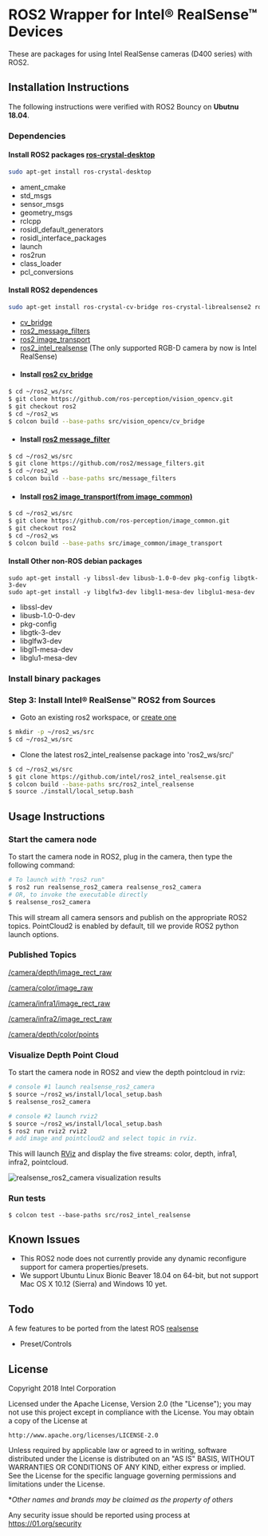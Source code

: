 # ROS2 Wrapper for Intel&reg; RealSense&trade; Devices
These are packages for using Intel RealSense cameras (D400 series) with ROS2.

## Installation Instructions

The following instructions were verified with ROS2 Bouncy on **Ubutnu 18.04**.

### Dependencies
#### Install ROS2 packages [ros-crystal-desktop](https://index.ros.org/doc/ros2/Installation/Linux-Install-Debians/)
  ```bash
  sudo apt-get install ros-crystal-desktop
  ```
  * ament_cmake
  * std_msgs
  * sensor_msgs
  * geometry_msgs
  * rclcpp
  * rosidl_default_generators
  * rosidl_interface_packages
  * launch
  * ros2run
  * class_loader
  * pcl_conversions

#### Install ROS2 dependences
  ```bash
  sudo apt-get install ros-crystal-cv-bridge ros-crystal-librealsense2 ros-crystal-realsense-ros2-camera
  ```
  * [cv_bridge](https://github.com/ros-perception/vision_opencv/tree/ros2/cv_bridge)
  * [ros2_message_filters](https://github.com/ros2/message_filters)
  * [ros2 image_transport](https://github.com/ros-perception/image_common/tree/ros2)
  * [ros2_intel_realsense](https://github.com/intel/ros2_intel_realsense) (The only supported RGB-D camera by now is Intel RealSense)
  
- #### Install [ros2 cv_bridge](https://github.com/ros-perception/vision_opencv/tree/ros2)
```bash
$ cd ~/ros2_ws/src
$ git clone https://github.com/ros-perception/vision_opencv.git
$ git checkout ros2
$ cd ~/ros2_ws
$ colcon build --base-paths src/vision_opencv/cv_bridge
```

- #### Install [ros2 message_filter](https://github.com/ros2/message_filters)
```bash
$ cd ~/ros2_ws/src
$ git clone https://github.com/ros2/message_filters.git
$ cd ~/ros2_ws
$ colcon build --base-paths src/message_filters
```

- #### Install [ros2 image_transport(from image_common)](https://github.com/ros-perception/image_common/tree/ros2)
```bash
$ cd ~/ros2_ws/src
$ git clone https://github.com/ros-perception/image_common.git
$ git checkout ros2
$ cd ~/ros2_ws
$ colcon build --base-paths src/image_common/image_transport
```
#### Install Other non-ROS debian packages
  ```
  sudo apt-get install -y libssl-dev libusb-1.0-0-dev pkg-config libgtk-3-dev
  sudo apt-get install -y libglfw3-dev libgl1-mesa-dev libglu1-mesa-dev
  ```
  * libssl-dev
  * libusb-1.0-0-dev
  * pkg-config
  * libgtk-3-dev
  * libglfw3-dev
  * libgl1-mesa-dev
  * libglu1-mesa-dev

### Install binary packages


### Step 3: Install Intel&reg; RealSense&trade; ROS2 from Sources
- Goto an existing ros2 workspace, or [create one](https://github.com/ros2/ros2/wiki/Ament-Tutorial#create-directory-structure)
```bash
$ mkdir -p ~/ros2_ws/src
$ cd ~/ros2_ws/src
```
- Clone the latest ros2_intel_realsense package into 'ros2_ws/src/'

```bash
$ cd ~/ros2_ws/src
$ git clone https://github.com/intel/ros2_intel_realsense.git
$ colcon build --base-paths src/ros2_intel_realsense
$ source ./install/local_setup.bash
```

## Usage Instructions

### Start the camera node
To start the camera node in ROS2, plug in the camera, then type the following command:

```bash
# To launch with "ros2 run"
$ ros2 run realsense_ros2_camera realsense_ros2_camera
# OR, to invoke the executable directly
$ realsense_ros2_camera
```

This will stream all camera sensors and publish on the appropriate ROS2 topics. PointCloud2 is enabled by default, till we provide ROS2 python launch options.

### Published Topics
[/camera/depth/image_rect_raw](https://github.com/ros2/common_interfaces/blob/master/sensor_msgs/msg/Image.msg)

[/camera/color/image_raw](https://github.com/ros2/common_interfaces/blob/master/sensor_msgs/msg/Image.msg)

[/camera/infra1/image_rect_raw](https://github.com/ros2/common_interfaces/blob/master/sensor_msgs/msg/Image.msg)

[/camera/infra2/image_rect_raw](https://github.com/ros2/common_interfaces/blob/master/sensor_msgs/msg/Image.msg)

[/camera/depth/color/points](https://github.com/ros2/common_interfaces/blob/master/sensor_msgs/msg/PointCloud2.msg)

### Visualize Depth Point Cloud

To start the camera node in ROS2 and view the depth pointcloud in rviz:
```bash
# console #1 launch realsense_ros2_camera
$ source ~/ros2_ws/install/local_setup.bash
$ realsense_ros2_camera

# console #2 launch rviz2
$ source ~/ros2_ws/install/local_setup.bash
$ ros2 run rviz2 rviz2
# add image and pointcloud2 and select topic in rviz.
```

This will launch [RViz](http://wiki.ros.org/rviz) and display the five streams: color, depth, infra1, infra2, pointcloud.

![realsense_ros2_camera visualization results](https://github.com/intel/ros2_intel_realsense/raw/master/realsense_ros2_camera/rviz/ros2_rviz.png "realsense_ros2_camera visualization results")

### Run tests
```Shell
$ colcon test --base-paths src/ros2_intel_realsense
```

## Known Issues
* This ROS2 node does not currently provide any dynamic reconfigure support for camera properties/presets.
* We support Ubuntu Linux Bionic Beaver 18.04 on 64-bit, but not support Mac OS X 10.12 (Sierra) and Windows 10 yet.

## Todo
A few features to be ported from the latest ROS [realsense](https://github.com/intel-ros/realsense.git)
* Preset/Controls

## License
Copyright 2018 Intel Corporation

Licensed under the Apache License, Version 2.0 (the "License");
you may not use this project except in compliance with the License.
You may obtain a copy of the License at

    http://www.apache.org/licenses/LICENSE-2.0

Unless required by applicable law or agreed to in writing, software
distributed under the License is distributed on an "AS IS" BASIS,
WITHOUT WARRANTIES OR CONDITIONS OF ANY KIND, either express or implied.
See the License for the specific language governing permissions and
limitations under the License.

**Other names and brands may be claimed as the property of others*

Any security issue should be reported using process at https://01.org/security
